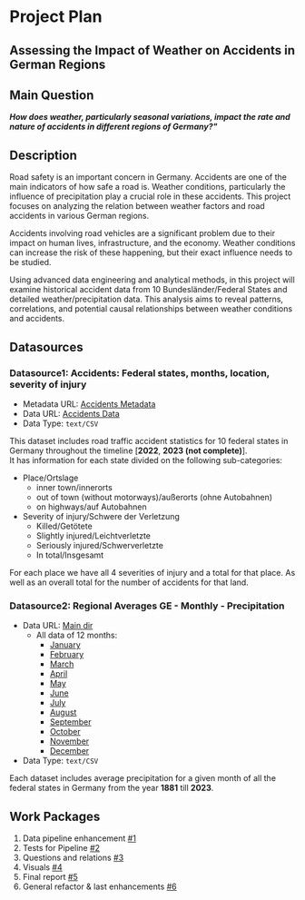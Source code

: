 Project Plan
===============

Assessing the Impact of Weather on Accidents in German Regions
---------------------------------------------------------------


## Main Question
**_How does weather, particularly seasonal variations, impact the rate and nature of accidents in different regions of Germany?"_**

## Description
Road safety is an important concern in Germany. Accidents are one of the main indicators of how safe a road is.
Weather conditions, particularly the influence of precipitation play a crucial role in these accidents.
This project focuses on analyzing the relation between weather factors and road accidents in various German regions.

Accidents involving road vehicles are a significant problem due to their impact on human lives, infrastructure, and the economy.
Weather conditions can increase the risk of these happening, but their exact influence needs to be studied.

Using advanced data engineering and analytical methods, in this project will examine historical accident data from 10 Bundesländer/Federal States and detailed weather/precipitation data.
This analysis aims to reveal patterns, correlations, and potential causal relationships between weather conditions and accidents.

## Datasources

### Datasource1: Accidents: Federal states, months, location, severity of injury
* Metadata URL: [Accidents Metadata](https://www.govdata.de/ckan/dataset/verungluckte-bundeslander-monate-ortslage-schwere-derverletzung.rdf)
* Data URL: [Accidents Data](https://www-genesis.destatis.de/genesis/downloads/00/tables/46241-0024_00.csv)
* Data Type: `text/CSV`


This dataset includes road traffic accident statistics for 10 federal states in Germany throughout the timeline [**2022**, **2023 (not complete)**]. <br>
It has information for each state divided on the following sub-categories:

- Place/Ortslage
    - inner town/innerorts
    - out of town (without motorways)/außerorts (ohne Autobahnen)
    - on highways/auf Autobahnen
- Severity of injury/Schwere der Verletzung
    - Killed/Getötete 
    - Slightly injured/Leichtverletzte
    - Seriously injured/Schwerverletzte
    - In total/Insgesamt

For each place we have all 4 severities of injury and a total for that place. As well as an overall total for the number of accidents for that land.

### Datasource2: Regional Averages GE - Monthly - Precipitation
* Data URL: [Main dir](https://opendata.dwd.de/climate_environment/CDC/regional_averages_DE/monthly/precipitation/)
    * All data of 12 months:
        * [January](https://opendata.dwd.de/climate_environment/CDC/regional_averages_DE/monthly/precipitation/regional_averages_rr_01.txt)
        * [February](https://opendata.dwd.de/climate_environment/CDC/regional_averages_DE/monthly/precipitation/regional_averages_rr_02.txt)
        * [March](https://opendata.dwd.de/climate_environment/CDC/regional_averages_DE/monthly/precipitation/regional_averages_rr_03.txt)
        * [April](https://opendata.dwd.de/climate_environment/CDC/regional_averages_DE/monthly/precipitation/regional_averages_rr_04.txt)
        * [May](https://opendata.dwd.de/climate_environment/CDC/regional_averages_DE/monthly/precipitation/regional_averages_rr_05.txt)
        * [June](https://opendata.dwd.de/climate_environment/CDC/regional_averages_DE/monthly/precipitation/regional_averages_rr_06.txt)
        * [July](https://opendata.dwd.de/climate_environment/CDC/regional_averages_DE/monthly/precipitation/regional_averages_rr_07.txt)
        * [August](https://opendata.dwd.de/climate_environment/CDC/regional_averages_DE/monthly/precipitation/regional_averages_rr_08.txt)
        * [September](https://opendata.dwd.de/climate_environment/CDC/regional_averages_DE/monthly/precipitation/regional_averages_rr_09.txt)
        * [October](https://opendata.dwd.de/climate_environment/CDC/regional_averages_DE/monthly/precipitation/regional_averages_rr_10.txt)
        * [November](https://opendata.dwd.de/climate_environment/CDC/regional_averages_DE/monthly/precipitation/regional_averages_rr_11.txt)
        * [December](https://opendata.dwd.de/climate_environment/CDC/regional_averages_DE/monthly/precipitation/regional_averages_rr_12.txt)
* Data Type: `text/CSV`

Each dataset includes average precipitation for a given month of all the federal states in Germany from the year **1881** till **2023**.

## Work Packages

1. Data pipeline enhancement [#1][i1]
2. Tests for Pipeline [#2][i2]
3. Questions and relations [#3][i3]
4. Visuals [#4][i4]
5. Final report [#5][i5]
6. General refactor & last enhancements [#6][i6]

[i1]: https://github.com/kristikotini/made-template/issues/1
[i2]: https://github.com/kristikotini/made-template/issues/2
[i3]: https://github.com/kristikotini/made-template/issues/3
[i4]: https://github.com/kristikotini/made-template/issues/4
[i5]: https://github.com/kristikotini/made-template/issues/5
[i6]: https://github.com/kristikotini/made-template/issues/6
